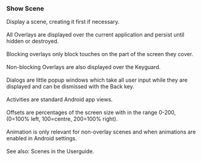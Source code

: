 ### Show Scene

Display a scene, creating it first if necessary.\
\
All Overlays are displayed over the current application and persist
until hidden or destroyed.\
\
Blocking overlays only block touches on the part of the screen they
cover.\
\
Non-blocking Overlays are also displayed over the Keyguard.\
\
Dialogs are little popup windows which take all user input while they
are displayed and can be dismissed with the Back key.\
\
Activities are standard Android app views.\
\
Offsets are percentages of the screen size with in the range 0-200,
(0=100% left, 100=centre, 200=100% right).\
\
Animation is only relevant for non-overlay scenes and when animations
are enabled in Android settings.\
\
See also: Scenes in the Userguide.
